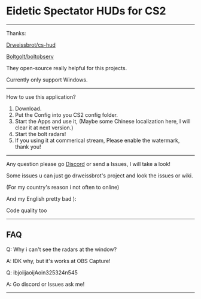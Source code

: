 # Eidetic Spectator HUDs for CS2

---

Thanks: 

[Drweissbrot/cs-hud](https://github.com/drweissbrot/cs-hud)

[Boltgolt/boltobserv](https://github.com/boltgolt/boltobserv)

They open-source really helpful for this projects.

Currently only support Windows.

---

How to use this application?

1. Download.
2. Put the Config into you CS2 config folder.
3. Start the Apps and use it, (Maybe some Chinese localization here, I will clear it at next version.)
4. Start the bolt radars!
5. If you using it at commerical stream, Please enable the watermark, thank you!

---

Any question please go [Discord](https://discord.gg/u38Cmu5Zf7) or send a Issues, I will take a look!

Some issues u can just go drweissbrot's project and look the issues or wiki.

(For my country's reason i not often to online)

And my English pretty bad ):

Code quality too

---

## FAQ

Q: Why i can't see the radars at the window?

A: IDK why, but it's works at OBS Capture!

Q: ibjoiijaoijAoin325324n545

A: Go discord or Issues ask me!

---
